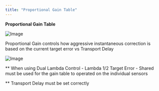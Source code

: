 ```yaml
---
title: "Proportional Gain Table"
---
```


**Proportional Gain Table**


![Image](</lib/Lambda P gain.jpg>)


Proportional Gain controls how aggressive instantaneous correction is based on the current target error vs Transport Delay


![Image](</lib/NewItem439.png>)


\*\* When using Dual Lambda Control - Lambda 1/2 Target Error - Shared must be used for the gain table to operated on the individual sensors


\*\* Transport Delay must be set correctly